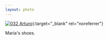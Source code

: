 ```yaml
---
layout: photo
---
```


[![032 Arturo](https://c1.staticflickr.com/1/524/19414576814_ebd082b2bd_c.jpg)](https://www.flickr.com/photos/131440297@N08/19414576814/){:target="_blank" rel="noreferrer"}

Maria's shoes.
